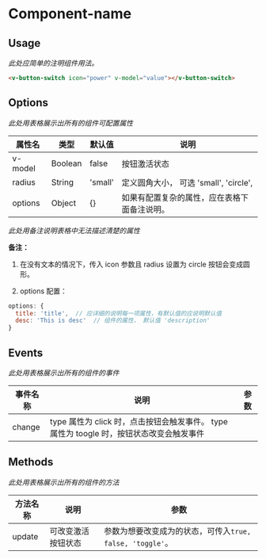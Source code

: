 # Component-name

## Usage

*此处应简单的注明组件用法。*

```html
<v-button-switch icon="power" v-model="value"></v-button-switch>
```

## Options

*此处用表格展示出所有的组件可配置属性*

属性名   |    类型   |     默认值     |     说明
----    | ----    | ----    | ----    |
v-model | Boolean | false | 按钮激活状态
radius | String | 'small' | 定义圆角大小， 可选 'small', 'circle',
options | Object    | {}    | 如果有配置复杂的属性，应在表格下面备注说明。


*此处用备注说明表格中无法描述清楚的属性*

**备注：**

1. 在没有文本的情况下，传入 icon 参数且 radius 设置为 circle 按钮会变成圆形。

2. options 配置：
```js
options: {
  title: 'title',  // 应详细的说明每一项属性，有默认值的应说明默认值
  desc: 'This is desc'  // 组件的属性， 默认值 'description'
}
```

## Events

*此处用表格展示出所有的组件的事件*

事件名称   |    说明   |     参数  |
----    | ----    | ----    |
change | type 属性为 click 时，点击按钮会触发事件。 type 属性为 toogle 时，按钮状态改变会触发事件


## Methods

*此处用表格展示出所有的组件的方法*

方法名称   |    说明   |     参数  |
----    | ----    | ----    |
update | 可改变激活按钮状态 | 参数为想要改变成为的状态，可传入`true, false, 'toggle'`。

